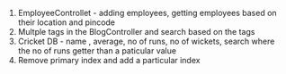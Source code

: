 1. EmployeeControllet - adding employees, getting employees based on their location and pincode
2. Multple tags in the BlogController and search based on the tags
3. Cricket DB - name , average, no of runs, no of wickets, search where the no of runs getter than a paticular value
4. Remove primary index and add a particular index
